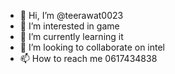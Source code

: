 - 👋 Hi, I’m @teerawat0023
- 👀 I’m interested in game
- 🌱 I’m currently learning it
- 💞️ I’m looking to collaborate on intel
- 📫 How to reach me 0617434838

<!---
teerawat0023/teerawat0023 is a ✨ special ✨ repository because its `README.md` (this file) appears on your GitHub profile.
You can click the Preview link to take a look at your changes.
--->
